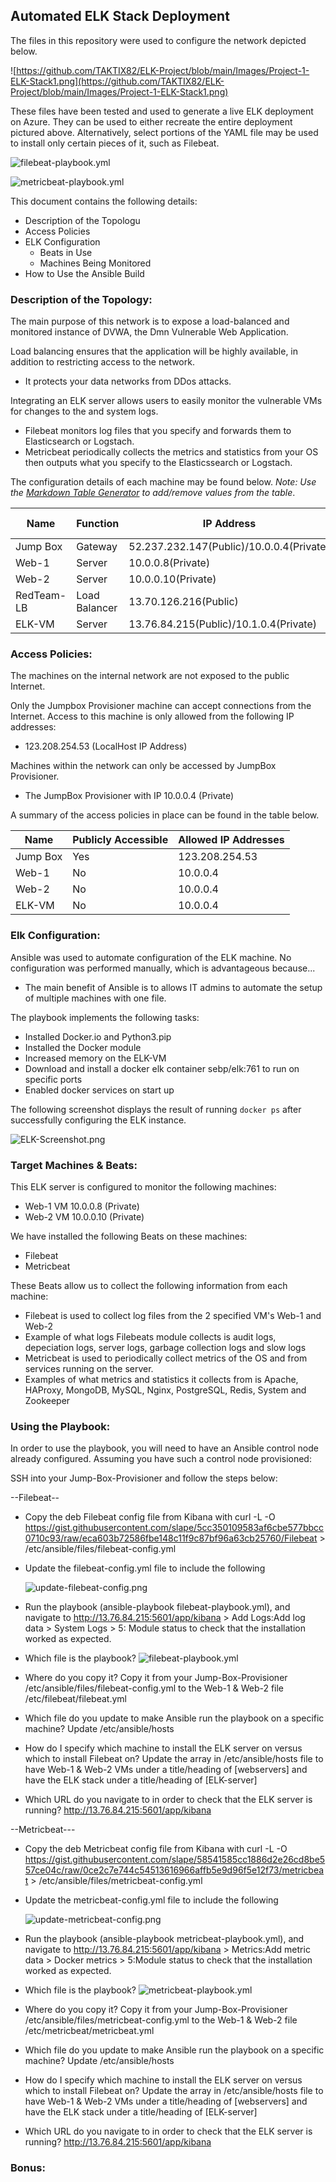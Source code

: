 ## Automated ELK Stack Deployment

The files in this repository were used to configure the network depicted below.

![https://github.com/TAKTIX82/ELK-Project/blob/main/Images/Project-1-ELK-Stack1.png](https://github.com/TAKTIX82/ELK-Project/blob/main/Images/Project-1-ELK-Stack1.png)

These files have been tested and used to generate a live ELK deployment on Azure. They can be used to either recreate the entire deployment pictured above. Alternatively, select portions of the YAML file may be used to install only certain pieces of it, such as Filebeat.

  ![filebeat-playbook.yml](https://github.com/TAKTIX82/ELK-Project/blob/main/Ansible/filebeat-playbook.yml)
  
  ![metricbeat-playbook.yml](https://github.com/TAKTIX82/ELK-Project/blob/main/Ansible/metricbeat-playbook.yml)

This document contains the following details:
- Description of the Topologu
- Access Policies
- ELK Configuration
  - Beats in Use
  - Machines Being Monitored
- How to Use the Ansible Build


### Description of the Topology:

The main purpose of this network is to expose a load-balanced and monitored instance of DVWA, the Dmn Vulnerable Web Application.

Load balancing ensures that the application will be highly available, in addition to restricting access to the network.
- It protects your data networks from DDos attacks.

Integrating an ELK server allows users to easily monitor the vulnerable VMs for changes to the  and system logs.
- Filebeat monitors log files that you specify and forwards them to Elasticsearch or Logstach.
- Metricbeat periodically collects the metrics and statistics from your OS then outputs what you specify to the Elasticssearch or Logstach.

The configuration details of each machine may be found below.
_Note: Use the [Markdown Table Generator](http://www.tablesgenerator.com/markdown_tables) to add/remove values from the table_.

| Name       | Function      | IP Address                                 | Operating System |
|------------|---------------|--------------------------------------------|------------------|
| Jump Box   | Gateway       | 52.237.232.147(Public)/10.0.0.4(Private)   | Linux            |
| Web-1      | Server        | 10.0.0.8(Private)                          | Linux            |
| Web-2      | Server        | 10.0.0.10(Private)                         | Linux            |
| RedTeam-LB | Load Balancer | 13.70.126.216(Public)                      | Linux            |
| ELK-VM     | Server        | 13.76.84.215(Public)/10.1.0.4(Private)     | Linux            |

### Access Policies:

The machines on the internal network are not exposed to the public Internet. 

Only the Jumpbox Provisioner machine can accept connections from the Internet. Access to this machine is only allowed from the following IP addresses:
- 123.208.254.53 (LocalHost IP Address)

Machines within the network can only be accessed by JumpBox Provisioner.
- The JumpBox Provisioner with IP 10.0.0.4 (Private)

A summary of the access policies in place can be found in the table below.

| Name     | Publicly Accessible | Allowed IP Addresses |
|----------|---------------------|----------------------|
| Jump Box | Yes                 | 123.208.254.53       |
| Web-1    | No                  | 10.0.0.4             |
| Web-2    | No                  | 10.0.0.4             |
| ELK-VM   | No                  | 10.0.0.4             |

### Elk Configuration:

Ansible was used to automate configuration of the ELK machine. No configuration was performed manually, which is advantageous because...
- The main benefit of Ansible is to allows IT admins to automate the setup of multiple machines with one file.

The playbook implements the following tasks:
- Installed Docker.io and Python3.pip
- Installed the Docker module
- Increased memory on the ELK-VM
- Download and install a docker elk container sebp/elk:761 to run on specific ports
- Enabled docker services on start up

The following screenshot displays the result of running `docker ps` after successfully configuring the ELK instance.

![ELK-Screenshot.png](https://github.com/TAKTIX82/ELK-Project/blob/main/Images/ELK-Stack-Screenshot.png)

### Target Machines & Beats:
This ELK server is configured to monitor the following machines:
- Web-1 VM 10.0.0.8 (Private)
- Web-2 VM 10.0.0.10 (Private)

We have installed the following Beats on these machines:
- Filebeat
- Metricbeat

These Beats allow us to collect the following information from each machine:
- Filebeat is used to collect log files from the 2 specified VM's Web-1 and Web-2
- Example of what logs Filebeats module collects is audit logs, depeciation logs, server logs, garbage collection logs and slow logs
- Metricbeat is used to periodically collect metrics of the OS and from services running on the server.
- Examples of what metrics and statistics it collects from is Apache, HAProxy, MongoDB, MySQL, Nginx, PostgreSQL, Redis, System and Zookeeper


### Using the Playbook:
In order to use the playbook, you will need to have an Ansible control node already configured. Assuming you have such a control node provisioned: 

SSH into your Jump-Box-Provisioner and follow the steps below:

--Filebeat--

- Copy the deb Filebeat config file from Kibana with curl -L -O https://gist.githubusercontent.com/slape/5cc350109583af6cbe577bbcc0710c93/raw/eca603b72586fbe148c11f9c87bf96a63cb25760/Filebeat > /etc/ansible/files/filebeat-config.yml
- Update the filebeat-config.yml file to include the following 

   ![update-filebeat-config.png](https://github.com/TAKTIX82/ELK-Project/blob/main/Images/update-filebeat-config.png)
  
- Run the playbook (ansible-playbook filebeat-playbook.yml), and navigate to http://13.76.84.215:5601/app/kibana > Add Logs:Add log data > System Logs > 5: Module status to check that the installation worked as expected.
- Which file is the playbook? ![filebeat-playbook.yml](https://github.com/TAKTIX82/ELK-Project/blob/main/Ansible/filebeat-playbook.yml)
- Where do you copy it? Copy it from your Jump-Box-Provisioner /etc/ansible/files/filebeat-config.yml to the Web-1 & Web-2 file /etc/filebeat/filebeat.yml
- Which file do you update to make Ansible run the playbook on a specific machine? Update /etc/ansible/hosts
- How do I specify which machine to install the ELK server on versus which to install Filebeat on? Update the array in /etc/ansible/hosts file to have Web-1 & Web-2 VMs under a title/heading of [webservers] and have the ELK stack under a title/heading of [ELK-server]
- Which URL do you navigate to in order to check that the ELK server is running? http://13.76.84.215:5601/app/kibana

--Metricbeat---

- Copy the deb Metricbeat config file from Kibana with curl -L -O https://gist.githubusercontent.com/slape/58541585cc1886d2e26cd8be557ce04c/raw/0ce2c7e744c54513616966affb5e9d96f5e12f73/metricbeat > /etc/ansible/files/metricbeat-config.yml
- Update the metricbeat-config.yml file to include the following

   ![update-metricbeat-config.png](https://github.com/TAKTIX82/ELK-Project/blob/main/Images/update-metricbeat-config.png)
  
- Run the playbook (ansible-playbook metricbeat-playbook.yml), and navigate to http://13.76.84.215:5601/app/kibana > Metrics:Add metric data > Docker metrics > 5:Module status to check that the installation worked as expected.
- Which file is the playbook? ![metricbeat-playbook.yml](https://github.com/TAKTIX82/ELK-Project/blob/main/Ansible/metricbeat-playbook.yml)
- Where do you copy it? Copy it from your Jump-Box-Provisioner /etc/ansible/files/metricbeat-config.yml to the Web-1 & Web-2 file /etc/metricbeat/metricbeat.yml
- Which file do you update to make Ansible run the playbook on a specific machine? Update /etc/ansible/hosts 
- How do I specify which machine to install the ELK server on versus which to install Filebeat on? Update the array in /etc/ansible/hosts file to have Web-1 & Web-2 VMs under a title/heading of [webservers] and have the ELK stack under a title/heading of [ELK-server]
- Which URL do you navigate to in order to check that the ELK server is running? http://13.76.84.215:5601/app/kibana

### Bonus: 
